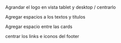 Agrandar el logo en vista tablet y desktop / centrarlo

Agregar espacios a los textos y titulos

Agregar espacio entre las cards

centrar los links e iconos del footer
